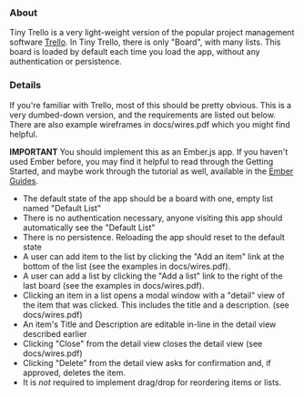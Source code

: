 ### About

Tiny Trello is a very light-weight version of the popular project management software [Trello](http://trello.com). In Tiny Trello, there is only "Board", with many lists. This board is loaded by default each time you load the app, without any authentication or persistence.

### Details

If you're familiar with Trello, most of this should be pretty obvious. This is a very dumbed-down version, and the requirements are listed out below. There are also example wireframes in docs/wires.pdf which you might find helpful.

**IMPORTANT** You should implement this as an Ember.js app. If you haven't used Ember before, you may find it helpful to read through the Getting Started, and maybe work through the tutorial as well, available in the [Ember Guides](https://guides.emberjs.com).

* The default state of the app should be a board with one, empty list named "Default List"
* There is no authentication necessary, anyone visiting this app should automatically see the "Default List"
* There is no persistence. Reloading the app should reset to the default state
* A user can add item to the list by clicking the "Add an item" link at the bottom of the list (see the examples in docs/wires.pdf).
* A user can add a list by clicking the "Add a list" link to the right of the last board (see the examples in docs/wires.pdf).
* Clicking an item in a list opens a modal window with a "detail" view of the item that was clicked. This includes the title and a description. (see docs/wires.pdf)
* An item's Title and Description are editable in-line in the detail view described earlier
* Clicking "Close" from the detail view closes the detail view (see docs/wires.pdf)
* Clicking "Delete" from the detail view asks for confirmation and, if approved, deletes the item.
* It is *not* required to implement drag/drop for reordering items or lists.
